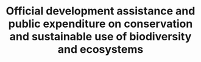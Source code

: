 ---
data_non_statistical: true
goal_meta_link: http://unstats.un.org/sdgs/files/metadata-compilation/Metadata-Goal-15.pdf
graph: null
graph_title: Official development assistance and public expenditure on conservation
  and sustainable use of biodiversity and ecosystems
graph_type: null
has_metadata: true
indicator: 15.b.1
indicator_definition: Total official development assistance (ODA
indicator_name: Official development assistance and public expenditure on conservation
  and sustainable use of biodiversity and ecosystems
indicator_sort_order: 15-0b-01
indicator_variable: null
layout: indicator
national_geographical_coverage: United States
permalink: /15-b-1/
published: true
rationale_interpretation: http://www.oecd.org/dac/stats/purposecodessectorclassification.htm).
  Data expressed in US dollars at the average annual exchange rate.
reporting_status: notstarted
sdg_goal: 15
source_active_1: true
source_notes_1: null
source_title_1: null
target: Mobilize significant resources from all sources and at all levels to finance
  sustainable forest management and provide adequate incentives to developing countries
  to advance such management, including for conservation and reforestation.
target_id: 15.b
title: Official development assistance and public expenditure on conservation and
  sustainable use of biodiversity and ecosystems
un_custodial_agency: OECD, UNEP, World Bank
un_designated_tier: 1, 3
variable_description: null
variable_notes: null
---